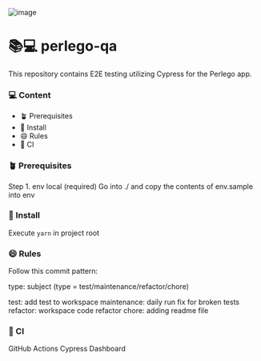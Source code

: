![image](https://user-images.githubusercontent.com/38430731/230515044-05a012f7-efa5-4e35-bb1c-4b849f8a3b7b.png)


# 📚💻 perlego-qa
This repository contains E2E testing utilizing Cypress for the Perlego app.


### 💻 Content
- 🪴 Prerequisites
- 🚀 Install
- 😄 Rules 
- 👾 CI



### 🪴 Prerequisites 
Step 1. env local (required)
Go into ./ and copy the contents of env.sample into env

### 🚀 Install
Execute `yarn` in project root

### 😄 Rules 
Follow this commit pattern:

type: subject
(type = test/maintenance/refactor/chore)

test: add test to workspace
maintenance: daily run fix for broken tests
refactor: workspace code refactor
chore: adding readme file

### 👾 CI
GitHub Actions
Cypress Dashboard


